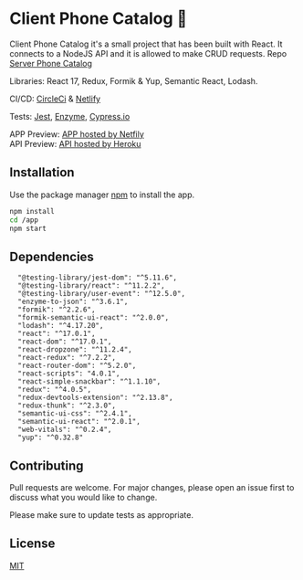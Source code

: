 # Client Phone Catalog :rocket:

Client Phone Catalog it's a small project that has been built with React. It connects to a NodeJS API and it is allowed to make CRUD requests. Repo [Server Phone Catalog](https://github.com/JoniAguero/server-phone-catalog)

Libraries: React 17, Redux, Formik & Yup, Semantic React, Lodash.

CI/CD: [CircleCi](https://circleci.com/) & [Netlify](https://www.netlify.com/)

Tests: [Jest](https://jestjs.io/), [Enzyme](https://enzymejs.github.io/enzyme/), [Cypress.io](https://www.cypress.io/)

APP Preview: [APP hosted by Netfily](https://client-phone-catalog.netlify.app/)  
API Preview: [API hosted by Heroku](https://api-phone-catalog.herokuapp.com/)

## Installation

Use the package manager [npm](https://www.npmjs.com/) to install the app.

```bash
npm install
cd /app
npm start
```

## Dependencies

```
  "@testing-library/jest-dom": "^5.11.6",
  "@testing-library/react": "^11.2.2",
  "@testing-library/user-event": "^12.5.0",
  "enzyme-to-json": "^3.6.1",
  "formik": "^2.2.6",
  "formik-semantic-ui-react": "^2.0.0",
  "lodash": "^4.17.20",
  "react": "^17.0.1",
  "react-dom": "^17.0.1",
  "react-dropzone": "^11.2.4",
  "react-redux": "^7.2.2",
  "react-router-dom": "^5.2.0",
  "react-scripts": "4.0.1",
  "react-simple-snackbar": "^1.1.10",
  "redux": "^4.0.5",
  "redux-devtools-extension": "^2.13.8",
  "redux-thunk": "^2.3.0",
  "semantic-ui-css": "^2.4.1",
  "semantic-ui-react": "^2.0.1",
  "web-vitals": "^0.2.4",
  "yup": "^0.32.8"
```

## Contributing
Pull requests are welcome. For major changes, please open an issue first to discuss what you would like to change.

Please make sure to update tests as appropriate.

## License
[MIT](https://choosealicense.com/licenses/mit/)